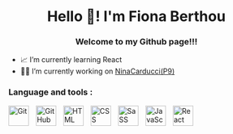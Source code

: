 <h1 align="center">Hello 👋! I'm Fiona Berthou</h1>
<h3 align="center">Welcome to my Github page!!!</h3>

- 📈 I’m currently learning React</br>
- 👩‍💻 I’m currently working on <a href="https://github.com/Fiona0710/NinaCarducci" target="_blank" rel="noreferrer">NinaCarducci(P9) <a/> </br>


<p align="left">
</p>
<h3 align="left">Language and tools :</h3>
<p align="left"> 
   <img  alt="Git" width="40" style="padding-right:10px;" src="https://cdn.jsdelivr.net/gh/devicons/devicon/icons/git/git-original.svg" />
   <img  alt="GitHub" width="40" style="padding-right:10px;" 
      src="https://cdn.jsdelivr.net/gh/devicons/devicon/icons/github/github-original.svg" /> 
   <img  alt="HTML" width="40" style="padding-right:10px;" src="https://cdn.jsdelivr.net/gh/devicons/devicon/icons/html5/html5-plain.svg" />
   <img  alt="CSS" width="40" style="padding-right:10px;" src="https://cdn.jsdelivr.net/gh/devicons/devicon/icons/css3/css3-plain.svg" />
   <img  alt="SaSS" width="40" style="padding-right:10px;" src="https://cdn.jsdelivr.net/gh/devicons/devicon/icons/sass/sass-original.svg"      />
   <img alt="JavaScript" width="40" style="padding-right:10px;"       src="https://cdn.jsdelivr.net/gh/devicons/devicon/icons/javascript/javascript-plain.svg" />
   <img  alt="React" width="40" style="padding-right:10px;" src="https://cdn.jsdelivr.net/gh/devicons/devicon/icons/react/react-original.svg" />
</p>
